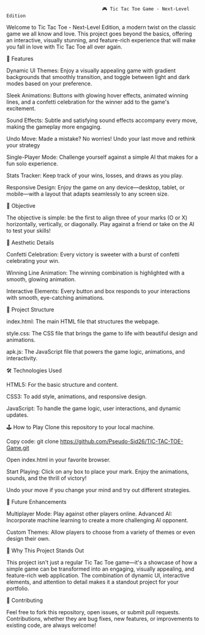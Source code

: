                                        🎮 Tic Tac Toe Game - Next-Level Edition

Welcome to Tic Tac Toe - Next-Level Edition, a modern twist on the classic game we all know and love. This project goes beyond the basics, offering an interactive, visually stunning, and feature-rich experience that will make you fall in love with Tic Tac Toe all over again.


🚀 Features

Dynamic UI Themes: Enjoy a visually appealing game with gradient backgrounds that smoothly transition, and toggle between light and dark modes based on your preference.

Sleek Animations: Buttons with glowing hover effects, animated winning lines, and a confetti celebration for the winner add to the game's excitement.

Sound Effects: Subtle and satisfying sound effects accompany every move, making the gameplay more engaging.

Undo Move: Made a mistake? No worries! Undo your last move and rethink your strategy

Single-Player Mode: Challenge yourself against a simple AI that makes for a fun solo experience.

Stats Tracker: Keep track of your wins, losses, and draws as you play.

Responsive Design: Enjoy the game on any device—desktop, tablet, or mobile—with a layout that adapts seamlessly to any screen size.



🎯 Objective

The objective is simple: be the first to align three of your marks (O or X) horizontally, vertically, or diagonally. Play against a friend or take on the AI to test your skills!



🎨 Aesthetic Details

Confetti Celebration: Every victory is sweeter with a burst of confetti celebrating your win.

Winning Line Animation: The winning combination is highlighted with a smooth, glowing animation.

Interactive Elements: Every button and box responds to your interactions with smooth, eye-catching animations.



📂 Project Structure

index.html: The main HTML file that structures the webpage.

style.css: The CSS file that brings the game to life with beautiful design and animations.

apk.js: The JavaScript file that powers the game logic, animations, and interactivity.



🛠️ Technologies Used

HTML5: For the basic structure and content.

CSS3: To add style, animations, and responsive design.

JavaScript: To handle the game logic, user interactions, and dynamic updates.



🕹️ How to Play
Clone this repository to your local machine.

Copy code: git clone https://github.com/Pseudo-Sid26/TIC-TAC-TOE-Game.git

Open index.html in your favorite browser.

Start Playing: Click on any box to place your mark. Enjoy the animations, sounds, and the thrill of victory!

Undo your move if you change your mind and try out different strategies.



🧠 Future Enhancements

Multiplayer Mode: Play against other players online.
Advanced AI: Incorporate machine learning to create a more challenging AI opponent.

Custom Themes: Allow players to choose from a variety of themes or even design their own.


🌟 Why This Project Stands Out

This project isn't just a regular Tic Tac Toe game—it's a showcase of how a simple game can be transformed into an engaging, visually appealing, and feature-rich web application. The combination of dynamic UI, interactive elements, and attention to detail makes it a standout project for your portfolio.



🤝 Contributing

Feel free to fork this repository, open issues, or submit pull requests. Contributions, whether they are bug fixes, new features, or improvements to existing code, are always welcome!









